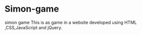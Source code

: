 # Simon-game
simon game
This is as game in a website developed using HTML ,CSS,JavaScript and jQuery.
